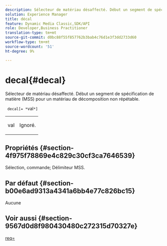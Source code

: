 ```yaml
---
description: Sélecteur de matériau désaffecté. Début un segment de spécification de matière (MSS) pour un matériau de décomposition non répétable.
solution: Experience Manager
title: décal
feature: Dynamic Media Classic,SDK/API
role: Developer,Business Practitioner
translation-type: tm+mt
source-git-commit: d0bc88f55f857762b3bab4c76d1e3f3dd2733d60
workflow-type: tm+mt
source-wordcount: '51'
ht-degree: 9%

---
```



# decal{#decal}

Sélecteur de matériau désaffecté. Début un segment de spécification de matière (MSS) pour un matériau de décomposition non répétable.

` decal[= *`val`*]`

<table id="simpletable_35431F0E19B143528BD75C82CFBC5EE0"> 
 <tr class="strow"> 
  <td class="stentry"> <p> <span class="varname"> val  </span> </p> </td> 
  <td class="stentry"> <p>Ignoré. </p> </td> 
 </tr> 
</table>

## Propriétés {#section-4f975f78869e4c829c30cf3ca7646539}

Sélection, commande; Délimiteur MSS.

## Par défaut {#section-b00e6ad9313a4341a6bb4e77c826bc15}

Aucune

## Voir aussi {#section-9567d0d8f980430480c272315d70327e}

[req=](../../../../../ir-api/http-protocol/image-rendering-api-ref/c-ir-http-protocol-ref/c-ir-http-protocol-command-reference/r-ir-req.md#reference-792b1a663fb64261bd2de2a209b847fb)
